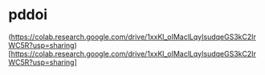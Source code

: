 # pddoi

(https://colab.research.google.com/drive/1xxKl_oIMaclLqyIsudqeGS3kC2IrWC5R?usp=sharing)[https://colab.research.google.com/drive/1xxKl_oIMaclLqyIsudqeGS3kC2IrWC5R?usp=sharing]

